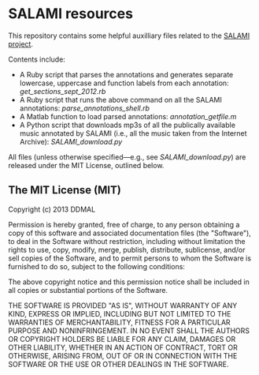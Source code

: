 SALAMI resources
================

This repository contains some helpful auxilliary files related to the [SALAMI project](http://ddmal.music.mcgill.ca/research/salami).

Contents include:

* A Ruby script that parses the annotations and generates separate lowercase, uppercase and function labels from each annotation: *get_sections_sept_2012.rb*
* A Ruby script that runs the above command on all the SALAMI annotations: *parse_annotations_shell.rb*
* A Matlab function to load parsed annotations: *annotation_getfile.m*
* A Python script that downloads mp3s of all the publically available music annotated by SALAMI (i.e., all the music taken from the Internet Archive): *SALAMI_download.py*

All files (unless otherwise specified—e.g., see *SALAMI_download.py*) are released under the MIT License, outlined below.


The MIT License (MIT)
---------------------

Copyright (c) 2013 DDMAL

Permission is hereby granted, free of charge, to any person obtaining a copy of this software and associated documentation files (the "Software"), to deal in the Software without restriction, including without limitation the rights to use, copy, modify, merge, publish, distribute, sublicense, and/or sell copies of the Software, and to permit persons to whom the Software is furnished to do so, subject to the following conditions:

The above copyright notice and this permission notice shall be included in all copies or substantial portions of the Software.

THE SOFTWARE IS PROVIDED "AS IS", WITHOUT WARRANTY OF ANY KIND, EXPRESS OR IMPLIED, INCLUDING BUT NOT LIMITED TO THE WARRANTIES OF MERCHANTABILITY, FITNESS FOR A PARTICULAR PURPOSE AND NONINFRINGEMENT. IN NO EVENT SHALL THE AUTHORS OR COPYRIGHT HOLDERS BE LIABLE FOR ANY CLAIM, DAMAGES OR OTHER LIABILITY, WHETHER IN AN ACTION OF CONTRACT, TORT OR OTHERWISE, ARISING FROM, OUT OF OR IN CONNECTION WITH THE SOFTWARE OR THE USE OR OTHER DEALINGS IN THE SOFTWARE.
